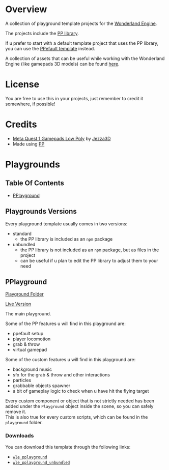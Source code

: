 # Overview

A collection of playground template projects for the [Wonderland Engine](https://wonderlandengine.com/).

The projects include the [PP library](https://github.com/SignorPipo/wle_pp).

If u prefer to start with a default template project that uses the PP library, you can use the [PPefault template](https://github.com/SignorPipo/wle_ppefault) instead.

A collection of assets that can be useful while working with the Wonderland Engine (like gamepads 3D models) can be found [here](https://github.com/SignorPipo/wle_assets).

# License

You are free to use this in your projects, just remember to credit it somewhere, if possible!
  
# Credits

- [Meta Quest 1 Gamepads Low Poly](https://github.com/SignorPipo/wle_ppefault/blob/main/wle_ppefault/wle_ppefault/assets/models/meta_quest_1_gamepads_credits_Jezza3D.fbx) by [Jezza3D](https://sketchfab.com/Jezza3D)
- Made using [PP](https://github.com/SignorPipo/wle_pp)

# Playgrounds

## Table Of Contents

- [PPlayground](#pplayground)

## Playgrounds Versions

Every playground template usually comes in two versions:
- standard
  * the PP library is included as an `npm` package
- unbundled
  * the PP library is not included as an `npm` package, but as files in the project
  * can be useful if u plan to edit the PP library to adjust them to your need

## PPlayground

[Playground Folder](https://github.com/SignorPipo/wle_pplaygrounds/tree/main/wle_pplaygrounds/wle_pplayground)

[Live Version](https://signor-pipo.itch.io/pplayground-wonderland-engine)

The main playground.

Some of the PP features u will find in this playground are:
- ppefault setup
- player locomotion
- grab & throw
- virtual gamepad

Some of the custom features u will find in this playground are:
- background music
- sfx for the grab & throw and other interactions
- particles
- grabbable objects spawner
- a bit of gameplay logic to check when u have hit the flying target

Every custom component or object that is not strictly needed has been added under the `Playground` object inside the scene, so you can safely remove it.  
This is also true for every custom scripts, which can be found in the `playground` folder.

### Downloads

You can download this template through the following links:
  * [`wle_pplayground`](https://github.com/SignorPipo/wle_pplaygrounds/releases/latest/download/wle_pplayground.zip)
  * [`wle_pplayground_unbundled`](https://github.com/SignorPipo/wle_pplaygrounds/releases/latest/download/wle_pplayground_unbundled.zip)

